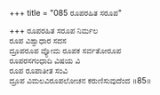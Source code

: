 +++
title = "085 ರೂಪರಹಿತ ಸರೂಪ"

+++
ರೂಪರಹಿತ ಸರೂಪ ನಿರ್ಮಲ  
ರೂಪ ವಿಶ್ವಾಧಾರ ಸದಸ  
ದ್ರೂಪರೂಪ ವ್ಯೋಮ ರೂಪಕ ಸರ್ವತೋರೂಪ   
ರೂಪರಸಗಂಧಾದಿ ವಿಷಯ ವಿ  
ರೂಪ ರೂಪಾತೀತ ಸಂವಿ              
ದ್ರೂಪ ವಿಮಲವಿರೂಪಲೋಚನ ಕರುಣಿಸುವುದೆಂದ     ॥85॥